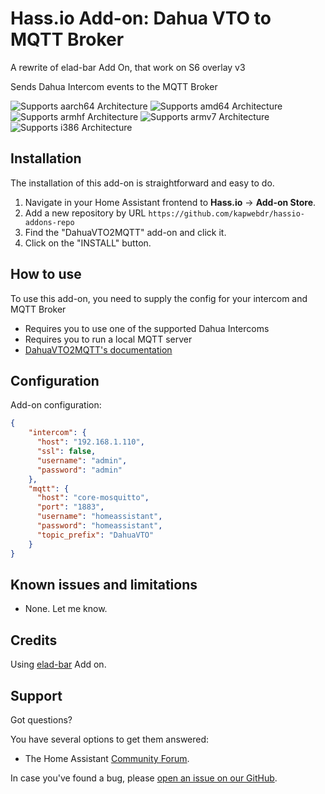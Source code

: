 # Hass.io Add-on: Dahua VTO to MQTT Broker

A rewrite of elad-bar Add On, that work on S6 overlay v3 

Sends Dahua Intercom events to the MQTT Broker

![Supports aarch64 Architecture][aarch64-shield] ![Supports amd64 Architecture][amd64-shield] ![Supports armhf Architecture][armhf-shield] ![Supports armv7 Architecture][armv7-shield] ![Supports i386 Architecture][i386-shield]

## Installation

The installation of this add-on is straightforward and easy to do.

1. Navigate in your Home Assistant frontend to **Hass.io** -> **Add-on Store**.
2. Add a new repository by URL `https://github.com/kapwebdr/hassio-addons-repo`
3. Find the "DahuaVTO2MQTT" add-on and click it.
4. Click on the "INSTALL" button.

## How to use

To use this add-on, you need to supply the config for your intercom and MQTT Broker

- Requires you to use one of the supported Dahua Intercoms
- Requires you to run a local MQTT server
- [DahuaVTO2MQTT's documentation][documentation]


## Configuration

Add-on configuration:

```json
{
    "intercom": {
      "host": "192.168.1.110",
      "ssl": false,
      "username": "admin",
      "password": "admin"
    },
    "mqtt": {
      "host": "core-mosquitto",
      "port": "1883",
      "username": "homeassistant",
      "password": "homeassistant",
      "topic_prefix": "DahuaVTO"
    }
}
```

## Known issues and limitations

- None. Let me know.

## Credits
Using [elad-bar][original-author] Add on.

## Support

Got questions?

You have several options to get them answered:
- The Home Assistant [Community Forum][forum].

In case you've found a bug, please [open an issue on our GitHub][issue].

[aarch64-shield]: https://img.shields.io/badge/aarch64-yes-green.svg
[amd64-shield]: https://img.shields.io/badge/amd64-yes-green.svg
[armhf-shield]: https://img.shields.io/badge/armhf-yes-green.svg
[armv7-shield]: https://img.shields.io/badge/armv7-yes-green.svg
[i386-shield]: https://img.shields.io/badge/i386-yes-green.svg
[forum]: https://community.home-assistant.io
[issue]: https://github.com/elad-bar/Hassio-addons/issues
[source-shield]: https://img.shields.io/badge/version-master-blue.svg
[source]: https://github.com/elad-bar/Dahua/tree/master
[original-author]: https://github.com/riogrande75/Dahua
[original-addon-author]: https://github.com/troykelly/
[documentation]: https://github.com/elad-bar/DahuaVTO2MQTT
